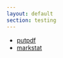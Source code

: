 ```yaml
---
layout: default
section: testing
---
```


<ul class="nav nav-tabs">
  <li class="nav-item">
      <a class="nav-link active" data-bs-toggle="tab" href="#putpdf">putpdf</a></li>
  <li class="nav-item">
      <a class="nav-link" data-bs-toggle="tab" href="#markstat">markstat</a></li>
  </ul>
  <p></p>
  